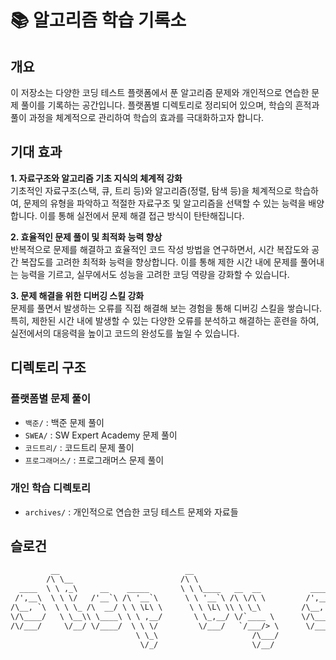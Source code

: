 # 📚 알고리즘 학습 기록소

## 개요
이 저장소는 다양한 코딩 테스트 플랫폼에서 푼 알고리즘 문제와 개인적으로 연습한 문제 풀이를 기록하는 공간입니다. 플랫폼별 디렉토리로 정리되어 있으며, 학습의 흔적과 풀이 과정을 체계적으로 관리하여 학습의 효과를 극대화하고자 합니다.

## 기대 효과

**1. 자료구조와 알고리즘 기초 지식의 체계적 강화**  
기초적인 자료구조(스택, 큐, 트리 등)와 알고리즘(정렬, 탐색 등)을 체계적으로 학습하여, 문제의 유형을 파악하고 적절한 자료구조 및 알고리즘을 선택할 수 있는 능력을 배양합니다. 이를 통해 실전에서 문제 해결 접근 방식이 탄탄해집니다.

**2. 효율적인 문제 풀이 및 최적화 능력 향상**  
반복적으로 문제를 해결하고 효율적인 코드 작성 방법을 연구하면서, 시간 복잡도와 공간 복잡도를 고려한 최적화 능력을 향상합니다. 이를 통해 제한 시간 내에 문제를 풀어내는 능력을 기르고, 실무에서도 성능을 고려한 코딩 역량을 강화할 수 있습니다.

**3. 문제 해결을 위한 디버깅 스킬 강화**  
문제를 풀면서 발생하는 오류를 직접 해결해 보는 경험을 통해 디버깅 스킬을 쌓습니다. 특히, 제한된 시간 내에 발생할 수 있는 다양한 오류를 분석하고 해결하는 훈련을 하여, 실전에서의 대응력을 높이고 코드의 완성도를 높일 수 있습니다.


## 디렉토리 구조

### 플랫폼별 문제 풀이
- `백준/` : 백준 문제 풀이
- `SWEA/` : SW Expert Academy 문제 풀이
- `코드트리/` : 코드트리 문제 풀이
- `프로그래머스/` : 프로그래머스 문제 풀이

### 개인 학습 디렉토리
- `archives/` : 개인적으로 연습한 코딩 테스트 문제와 자료들

## 슬로건

```diff
         __                            __                                 __                       
        /\ \__                        /\ \                               /\ \__                    
  ____  \ \ ,_\     __    _____       \ \ \____   __  __           ____  \ \ ,_\     __    _____   
 /',__\  \ \ \/   /'__`\ /\ '__`\      \ \ '__`\ /\ \/\ \         /',__\  \ \ \/   /'__`\ /\ '__`\ 
/\__, `\  \ \ \_ /\  __/ \ \ \L\ \      \ \ \L\ \\ \ \_\         /\__, `\  \ \ \_ /\  __/ \ \ \L\ \
\/\____/   \ \__\\ \____\ \ \ ,__/       \ \_,__/ \/`____ \      \/\____/   \ \__\\ \____\ \ \ ,__/
/\/___/     \/__/ \/____/  \ \ \/         \/___/   `/___/> \      \/___/     \/__/ \/____/  \ \ \/ 
                            \ \_\                     /\___/                                 \ \_\ 
                             \/_/                     \/__/                                   \/_/ 
